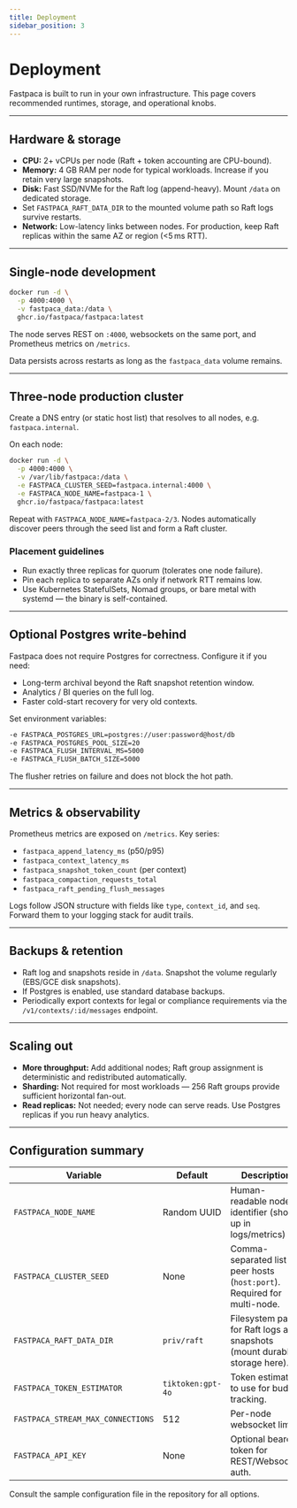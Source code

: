 ```yaml
---
title: Deployment
sidebar_position: 3
---
```


# Deployment

Fastpaca is built to run in your own infrastructure.  This page covers recommended runtimes, storage, and operational knobs.

---

## Hardware & storage

- **CPU:** 2+ vCPUs per node (Raft + token accounting are CPU-bound).  
- **Memory:** 4 GB RAM per node for typical workloads.  Increase if you retain very large snapshots.  
- **Disk:** Fast SSD/NVMe for the Raft log (append-heavy).  Mount `/data` on dedicated storage.  
- Set `FASTPACA_RAFT_DATA_DIR` to the mounted volume path so Raft logs survive restarts.  
- **Network:** Low-latency links between nodes.  For production, keep Raft replicas within the same AZ or region (&lt;5 ms RTT).

---

## Single-node development

```bash
docker run -d \
  -p 4000:4000 \
  -v fastpaca_data:/data \
  ghcr.io/fastpaca/fastpaca:latest
```

The node serves REST on `:4000`, websockets on the same port, and Prometheus metrics on `/metrics`.

Data persists across restarts as long as the `fastpaca_data` volume remains.

---

## Three-node production cluster

Create a DNS entry (or static host list) that resolves to all nodes, e.g. `fastpaca.internal`.

On each node:

```bash
docker run -d \
  -p 4000:4000 \
  -v /var/lib/fastpaca:/data \
  -e FASTPACA_CLUSTER_SEED=fastpaca.internal:4000 \
  -e FASTPACA_NODE_NAME=fastpaca-1 \
  ghcr.io/fastpaca/fastpaca:latest
```

Repeat with `FASTPACA_NODE_NAME=fastpaca-2/3`.  Nodes automatically discover peers through the seed list and form a Raft cluster.

### Placement guidelines

- Run exactly three replicas for quorum (tolerates one node failure).  
- Pin each replica to separate AZs only if network RTT remains low.  
- Use Kubernetes StatefulSets, Nomad groups, or bare metal with systemd — the binary is self-contained.

---

## Optional Postgres write-behind

Fastpaca does not require Postgres for correctness.  Configure it if you need:

- Long-term archival beyond the Raft snapshot retention window.  
- Analytics / BI queries on the full log.  
- Faster cold-start recovery for very old contexts.

Set environment variables:

```bash
-e FASTPACA_POSTGRES_URL=postgres://user:password@host/db
-e FASTPACA_POSTGRES_POOL_SIZE=20
-e FASTPACA_FLUSH_INTERVAL_MS=5000
-e FASTPACA_FLUSH_BATCH_SIZE=5000
```

The flusher retries on failure and does not block the hot path.

---

## Metrics & observability

Prometheus metrics are exposed on `/metrics`.  Key series:

- `fastpaca_append_latency_ms` (p50/p95)  
- `fastpaca_context_latency_ms`  
- `fastpaca_snapshot_token_count` (per context)  
- `fastpaca_compaction_requests_total`  
- `fastpaca_raft_pending_flush_messages`

Logs follow JSON structure with fields like `type`, `context_id`, and `seq`. Forward them to your logging stack for audit trails.

---

## Backups & retention

- Raft log and snapshots reside in `/data`.  Snapshot the volume regularly (EBS/GCE disk snapshots).  
- If Postgres is enabled, use standard database backups.  
- Periodically export contexts for legal or compliance requirements via the `/v1/contexts/:id/messages` endpoint.

---

## Scaling out

- **More throughput:** Add additional nodes; Raft group assignment is deterministic and redistributed automatically.  
- **Sharding:** Not required for most workloads — 256 Raft groups provide sufficient horizontal fan-out.  
- **Read replicas:** Not needed; every node can serve reads.  Use Postgres replicas if you run heavy analytics.


---

## Configuration summary

| Variable | Default | Description |
| --- | --- | --- |
| `FASTPACA_NODE_NAME` | Random UUID | Human-readable node identifier (shows up in logs/metrics) |
| `FASTPACA_CLUSTER_SEED` | None | Comma-separated list of peer hosts (`host:port`). Required for multi-node. |
| `FASTPACA_RAFT_DATA_DIR` | `priv/raft` | Filesystem path for Raft logs and snapshots (mount durable storage here). |
| `FASTPACA_TOKEN_ESTIMATOR` | `tiktoken:gpt-4o` | Token estimator to use for budget tracking. |
| `FASTPACA_STREAM_MAX_CONNECTIONS` | 512 | Per-node websocket limit. |
| `FASTPACA_API_KEY` | None | Optional bearer token for REST/Websocket auth. |

Consult the sample configuration file in the repository for all options.
